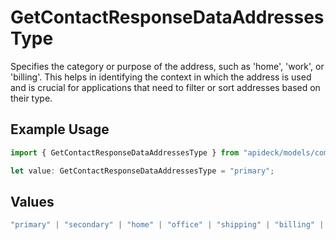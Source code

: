 # GetContactResponseDataAddressesType

Specifies the category or purpose of the address, such as 'home', 'work', or 'billing'. This helps in identifying the context in which the address is used and is crucial for applications that need to filter or sort addresses based on their type.

## Example Usage

```typescript
import { GetContactResponseDataAddressesType } from "apideck/models/components";

let value: GetContactResponseDataAddressesType = "primary";
```

## Values

```typescript
"primary" | "secondary" | "home" | "office" | "shipping" | "billing" | "other"
```
